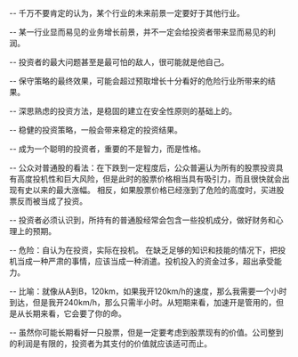 -- 千万不要肯定的认为，某个行业的未来前景一定要好于其他行业。

-- 某一行业显而易见的业务增长前景，并不一定会给投资者带来显而易见的利润。

-- 投资者的最大问题甚至是最可怕的敌人，很可能就是他自己。

-- 保守策略的最终效果，可能会超过预取增长十分看好的危险行业所带来的结果。

-- 深思熟虑的投资方法，是稳固的建立在安全性原则的基础上的。

-- 稳健的投资策略，一般会带来稳定的投资结果。

-- 成为一个聪明的投资者，重要的不是智力，而是性格。

-- 公众对普通股的看法：在下跌到一定程度后，公众普遍认为所有的股票投资具有高度投机性和巨大风险，但是此时的股票价格相当具有吸引力，而且很快就会出现有史以来的最大涨幅。
    相反，如果股票价格已经涨到了危险的高度时，买进股票反而被当成了投资。

-- 投资者必须认识到，所持有的普通股经常会包含一些投机成分，做好财务和心理上的预期。

-- 危险：自认为在投资，实际在投机。 在缺乏足够的知识和技能的情况下，把投机当成一种严肃的事情，应该当成一种消遣。投机投入的资金过多，超出承受能力。

-- 比喻：就像从A到B，120km，如果我开120km/h的速度，那么我需要一个小时到达，但是我开240km/h，那么只需半小时。从短期来看，加速开是管用的，但是从长期来看，它会要了你的命。

-- 虽然你可能长期看好一只股票，但是一定要考虑到股票现有的价值。公司整到的利润是有限的，投资者为其支付的价值就应该适可而止。




